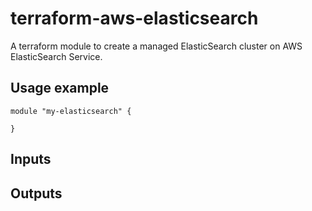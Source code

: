 # terraform-aws-elasticsearch

A terraform module to create a managed ElasticSearch cluster on AWS ElasticSearch Service.  

## Usage example

```hcl
module "my-elasticsearch" {

}
```

## Inputs

## Outputs